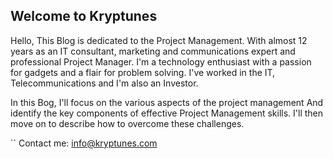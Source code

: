 ## Welcome to Kryptunes

Hello, This Blog is dedicated to the Project Management. With almost 12 years as an IT consultant, marketing and communications expert and professional Project Manager. I'm a technology enthusiast with a passion for gadgets and a flair for problem solving. I've worked in the IT, Telecommunications and I'm also an Investor. 

In this Bog, I'll focus on the various aspects of the project management And identify the key components of effective Project Management skills. I'll then move on to describe how to overcome these challenges.


`` Contact me: info@kryptunes.com
